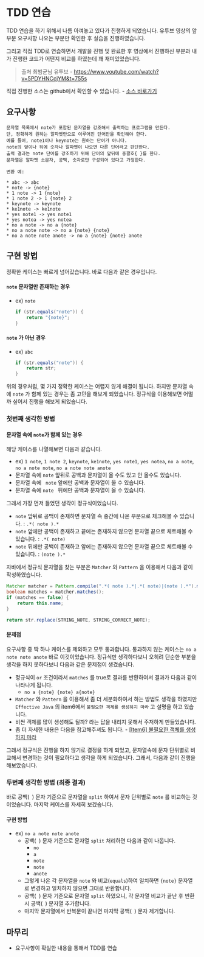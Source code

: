 # TDD 연습

TDD 연습을 하기 위해서 나름 아껴놓고 있다가 진행하게 되었습니다. 유투브 영상의 앞부분 요구사항 나오는 부분만 확인한 후 실습을 진행하였습니다.

그리고 직접 TDD로 연습하면서 개발을 진행 및 완료한 후 영상에서 진행하신 부분과 내가 진행한 코드가 어떤지 비교를 하였는데 꽤 재미있었습니다.

> 출처
> 최범균님 유투브 - https://www.youtube.com/watch?v=5PDYHNCcjYM&t=755s

직접 진행한 소스는 github에서 확인할 수 있습니다. - [소스 바로가기](https://github.com/codeleesh/study-code/tree/main/tdd-string-highlighter)

## 요구사항

```
문자열 목록에서 note가 포함된 문자열을 강조해서 출력하는 프로그램을 만든다.
단, 정확하게 원하는 알파벳만으로 이루어진 단어만을 확인해야 한다.
예를 들어, note1이나 keynote는 원하는 단어가 아니다.
note의 앞이나 뒤에 숫자나 알파벳이 나오면 다른 단어라고 판단한다.
출력 결과는 note 단어를 강조하기 위해 단어의 앞뒤에 중괄호{ }를 한다.
문자열은 알파벳 소문자, 공백, 숫자로만 구성되어 있다고 가정한다.

변환 예:

* abc -> abc
* note -> {note}
* 1 note -> 1 {note}
* 1 note 2 -> 1 {note} 2
* keynote -> keynote
* ke1note -> ke1note
* yes note1 -> yes note1
* yes notea -> yes notea
* no a note -> no a {note}
* no a note note -> no a {note} {note}
* no a note note anote -> no a {note} {note} anote
```

## 구현 방법

정확한 케이스는 빠르게 넘어갔습니다. 바로 다음과 같은 경우입니다.

#### `note` 문자열만 존재하는 경우

- ex) `note`
  ```java
  if (str.equals("note")) {
      return "{note}";
  }
  ```

#### `note` 가 아닌 경우

- ex) `abc`
  ```java
  if (str.equals("note")) {
      return str;
  }
  ```

위의 경우처럼, 몇 가지 정확한 케이스는 어렵지 않게 해결이 됩니다.
하지만 문자열 속에 `note` 가 함께 있는 경우는 좀 고민을 해보게 되었습니다. 정규식을 이용해보면 어떨까 싶어서 진행을 해보게 되었습니다.

### 첫번째 생각한 방법

#### 문자열 속에 `note`가 함께 있는 경우

해당 케이스를 나열해보면 다음과 같습니다.

- ex) `1 note`, `1 note 2`, `keynote`, `ke1note`, `yes note1`, `yes notea`, `no a note`, `no a note note`, `no a note note anote`
- 문자열 속에 ` note ` 앞뒤로 공백과 문자열이 올 수도 있고 안 올수도 있습니다.
- 문자열 속에 ` note` 앞에만 공백과 문자열이 올 수 있습니다.
- 문자열 속에 `note ` 뒤에만 공백과 문자열이 올 수 있습니다.

그래서 가장 먼저 들었던 생각이 정규식이었습니다.

- `note` 앞뒤로 공백이 존재하면 문자열 속 중간에 나온 부분으로 체크해볼 수 있습니다. : `.*( note ).*`
- `note` 앞에만 공백이 존재하고 끝에는 존재하지 않으면 문자열 끝으로 체트해볼 수 있습니다. : `.*( note)`
- `note` 뒤에만 공백이 존재하고 앞에는 존재하지 않으면 문자열 끝으로 체트해볼 수 있습니다. : `(note ).*`

자바에서 정규식 문자열을 찾는 부분은  `Matcher` 와 `Pattern` 을 이용해서 다음과 같이 작성하였습니다.

```java
Matcher matcher = Pattern.compile(".*( note ).*|.*( note)|(note ).*").matcher(this.name);
boolean matches = matcher.matches();
if (matches == false) {
    return this.name;
}

return str.replace(STRING_NOTE, STRING_CORRECT_NOTE);
```

#### 문제점

요구사항 중 딱 하나 케이스를 제외하고 모두 통과합니다. 통과하지 않는 케이스는 `no a note note anote` 바로 이것이었습니다.
정규식만 생각하다보니 오히려 단순한 부분을 생각을 하지 못하다보니 다음과 같은 문제점이 생겼습니다.

- 정규식이 `or` 조건이라서 `matches` 를 true로 결과를 반환하여서 결과가 다음과 같이 나타나게 됩니다.
  - `no a {note} {note} a{note}`
-  `Matcher` 와 `Pattern` 을 이용해서 좀 더 세분화하여서 하는 방법도 생각을 하였지만 `Effective Java` 의 item6에서 `불필요한 객체를 생성하지 마라` 고 설명을 하고 있습니다.
- 비싼 객체를 많이 생성해도 될까? 라는 답을 내리지 못해서 주저하게 만들었습니다.
- 좀 더 자세한 내용은 다음을 참고해주셔도 됩니다. - [[Item6] 불필요한 객체를 생성하지 마라](https://lovethefeel.tistory.com/63)

그래서 정규식은 진행을 하지 않기로 결정을 하게 되었고, 문자열속에 문자 단위별로 비교해서 변경하는 것이 필요하다고 생각을 하게 되었습니다.
그래서, 다음과 같이 진행을 해보았습니다.

### 두번째 생각한 방법 (최종 결과)

바로 공백(` `) 문자 기준으로 문자열을 `split` 하여서 문자 단위별로 `note` 를 비교하는 것이었습니다.
마지막 케이스를 자세히 보겠습니다.

#### 구현 방법

- ex) `no a note note anote`
  - 공백(` `) 문자 기준으로 문자열 `split` 처리하면 다음과 같이 나옵니다.
    - `no`
    - `a`
    - `note`
    - `note`
    - `anote`
  - 그렇게 나온 각 문자열을 `note` 와 비교(`equals`)하여 일치하면 `{note}` 문자열로 변경하고 일치하지 않으면 그대로 반환합니다.
  - 공백(` `) 문자 기준으로 문자열 `split` 하였으니, 각 문자열 비교가 끝난 후 반환 시 공백(` `) 문자열 추가합니다.
  - 마지막 문자열에서 반복문이 끝나면 마지막 공백(` `) 문자 제거합니다.

## 마무리

- 요구사항이 확실한 내용을 통해서 TDD를 연습